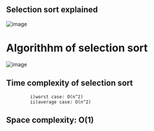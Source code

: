 ## Selection sort explained
![image](https://user-images.githubusercontent.com/71994991/188209558-4facc35d-9005-4509-ae45-6d40186524de.png)

# Algorithhm of selection sort
![image](https://user-images.githubusercontent.com/71994991/188211585-b248ae60-f816-46b3-a8d3-56b8eadefbf0.png)

## Time complexity of selection sort
             i)worst case: O(n^2)
             ii)average case: O(n^2)
## Space complexity: O(1)
